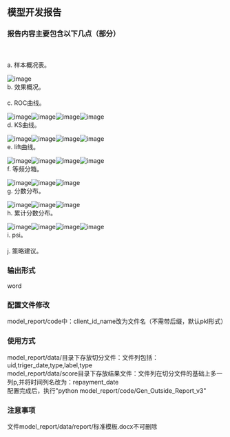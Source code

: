 ## 模型开发报告

### 报告内容主要包含以下几点（部分）<br>
<br>
<br>
a. 样本概况表。<br>

![image](/images/按月份统计的客户分布.png)
<br>
b. 效果概况。<br>
<br>
c. ROC曲线。<br>

![image](/images/train%20ROC.png)![image](/images/test%20ROC.png)![image](/images/oot%20ROC.png)![image](/images/all%20ROC.png)
<br>
d. KS曲线。<br>

![image](/images/train%20KS.png)![image](/images/test%20KS.png)![image](/images/oot%20KS.png)![image](/images/all_KS.png)
<br>
e. lift曲线。<br>

![image](/images/train%20Lift.png)![image](/images/test%20Lift.png)![image](/images/oot%20Lift.png)![image](/images/all_Lift.png)
<br>
f. 等频分箱。<br>

![image](/images/train分箱统计.png)![image](/images/test分箱统计.png)![image](/images/oot分箱统计.png)
<br>
g. 分数分布。<br>

![image](/images/train等宽分布.png)![image](/images/test等宽分布.png)![image](/images/oot等宽分布.png)
<br>
h. 累计分数分布。<br>

![image](/images/test向上累积统计.png)![image](/images/test尾部向上累积统计.png)![image](/images/test向下累积统计.png)![image](/images/test尾部向下累积统计.png)
<br>
i. psi。<br>
<br>
j. 策略建议。<br>

### 输出形式<br>
word <br>
### 配置文件修改<br>
model_report/code中：client_id_name改为文件名（不需带后缀，默认pkl形式）
### 使用方式<br>
model_report/data/目录下存放切分文件：文件列包括：uid,triger_date,type,label,type<br>
model_report/data/score目录下存放结果文件：文件列在切分文件的基础上多一列p,并将时间列名改为：repayment_date<br>
配置完成后，执行"python model_report/code/Gen_Outside_Report_v3"<br>
### 注意事项<br>
文件model_report/data/report/标准模板.docx不可删除<br>

